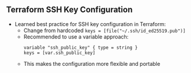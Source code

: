 ## Terraform SSH Key Configuration

- Learned best practice for SSH key configuration in Terraform:
  - Change from hardcoded `keys = [file("~/.ssh/id_ed25519.pub")]`
  - Recommended to use a variable approach: 
    ```
    variable "ssh_public_key" { type = string }
    keys = [var.ssh_public_key]
    ```
  - This makes the configuration more flexible and portable